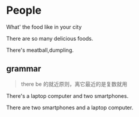 # People

What' the food like in your city

There are so many delicious foods.

There's meatball,dumpling.



## grammar

> there be 的就近原则，离它最近的是复数就用

There's a laptop computer and two smartphones.

There are two smartphones and a laptop computer.

